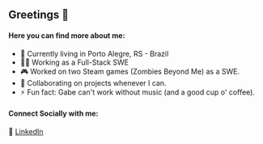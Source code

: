 ## Greetings 👋

#### Here you can find more about me:

- 🏡 Currently living in Porto Alegre, RS - Brazil
- 👨‍💻 Working as a Full-Stack SWE
- 🎮 Worked on two Steam games (Zombies Beyond Me) as a SWE.
- 🤝 Collaborating on projects whenever I can.
- ⚡ Fun fact: Gabe can't work without music (and a good cup o' coffee).

#### Connect Socially with me:
💼 [LinkedIn]((https://www.linkedin.com/in/gabriel-alves-68205015a))
